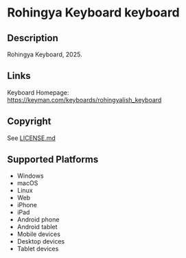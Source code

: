 Rohingya Keyboard keyboard
==============

Description
-----------
Rohingya Keyboard, 2025.

Links
-----
Keyboard Homepage: https://keyman.com/keyboards/rohingyalish_keyboard

Copyright
---------
See [LICENSE.md](LICENSE.md)

Supported Platforms
-------------------
 * Windows
 * macOS
 * Linux
 * Web
 * iPhone
 * iPad
 * Android phone
 * Android tablet
 * Mobile devices
 * Desktop devices
 * Tablet devices

